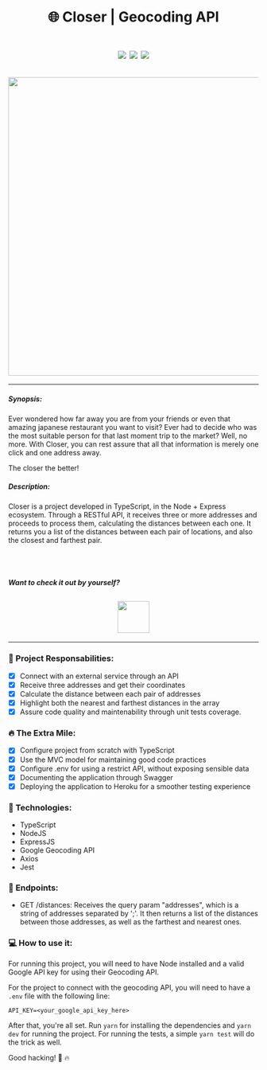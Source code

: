 <h1 align="center">🌐 Closer | Geocoding API </h1>
<h1 align="center">
<img src="https://img.shields.io/static/v1?label=TypeScript&message=language&color=green&style=for-the-badge&logo=typescript"/>
<img src="https://img.shields.io/static/v1?label=Express&message=framework&color=blue&style=for-the-badge&logo=express"/>
<img src="https://img.shields.io/static/v1?label=Jest&message=unit+tests&color=blue&style=for-the-badge&logo=jest"/>

  
</h1>

<h2 align="center" >
<img src="https://i.pinimg.com/originals/57/99/c7/5799c7857a2b5bf4a5aa500923d051a2.gif" width="600" />
</h2>
<hr />

##### Synopsis:
  Ever wondered how far away you are from your friends or even that amazing japanese restaurant you want to visit? Ever had to decide who was the most suitable person for that last moment trip to the market? Well, no more. With Closer, you can rest assure that all that information is merely one click and one address away.


The closer the better! 

##### Description:

Closer is a project developed in TypeScript, in the Node + Express ecosystem. Through a RESTful API, it receives three or more addresses and proceeds to process them, calculating the distances between each one. It returns you a list of the distances between each pair of locations, and also the closest and farthest pair. 

<br><br>

##### Want to check it out by yourself?

<h2 align="center" >
<a href="https://closer-geocoding.herokuapp.com/"><img src="https://media.indiedb.com/images/articles/1/159/158317/auto/20140509082052-Button_play.png" height="64" />
</h2></a>
<hr />

### 🧠 Project Responsabilities:

- [x] Connect with an external service through an API
- [x] Receive three addresses and get their coordinates
- [x] Calculate the distance between each pair of addresses
- [x] Highlight both the nearest and farthest distances in the array
- [x] Assure code quality and maintenability through unit tests coverage.

### 🔥 The Extra Mile:

- [x] Configure project from scratch with TypeScript
- [x] Use the MVC model for maintaining good code practices
- [x] Configure .env for using a restrict API, without exposing sensible data
- [x] Documenting the application through Swagger
- [x] Deploying the application to Heroku for a smoother testing experience

### 🧰 Technologies:

- TypeScript
- NodeJS
- ExpressJS
- Google Geocoding API
- Axios
- Jest


### 🎯 Endpoints:

- GET /distances: Receives the query param "addresses", which is a string of addresses separated by ';'. It then returns a list of the distances between those addresses, as well as the farthest and nearest ones.

### 💻 How to use it:

For running this project, you will need to have Node installed and a valid Google API key for using their Geocoding API.

For the project to connect with the geocoding API, you will need to have a `.env` file with the following line:
```
API_KEY=<your_google_api_key_here>
```
After that, you're all set. Run `yarn` for installing the dependencies and `yarn dev` for running the project. For running the tests, a simple `yarn test` will do the trick as well.

Good hacking! 👊 🔥

